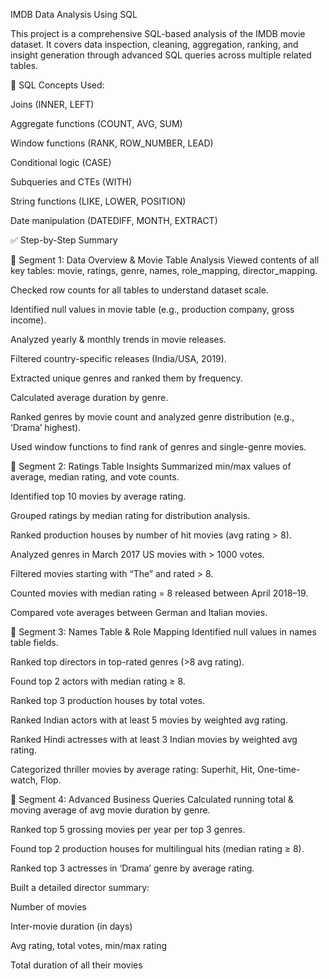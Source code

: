 IMDB Data Analysis Using SQL

This project is a comprehensive SQL-based analysis of the IMDB movie dataset. It covers data inspection, cleaning, aggregation, ranking, and insight generation through advanced SQL queries across multiple related tables.

🧠 SQL Concepts Used:

Joins (INNER, LEFT)

Aggregate functions (COUNT, AVG, SUM)

Window functions (RANK, ROW_NUMBER, LEAD)

Conditional logic (CASE)

Subqueries and CTEs (WITH)

String functions (LIKE, LOWER, POSITION)

Date manipulation (DATEDIFF, MONTH, EXTRACT)

✅ Step-by-Step Summary

🔹 Segment 1: Data Overview & Movie Table Analysis
Viewed contents of all key tables: movie, ratings, genre, names, role_mapping, director_mapping.

Checked row counts for all tables to understand dataset scale.

Identified null values in movie table (e.g., production company, gross income).

Analyzed yearly & monthly trends in movie releases.

Filtered country-specific releases (India/USA, 2019).

Extracted unique genres and ranked them by frequency.

Calculated average duration by genre.

Ranked genres by movie count and analyzed genre distribution (e.g., ‘Drama’ highest).

Used window functions to find rank of genres and single-genre movies.

🔹 Segment 2: Ratings Table Insights
Summarized min/max values of average, median rating, and vote counts.

Identified top 10 movies by average rating.

Grouped ratings by median rating for distribution analysis.

Ranked production houses by number of hit movies (avg rating > 8).

Analyzed genres in March 2017 US movies with > 1000 votes.

Filtered movies starting with “The” and rated > 8.

Counted movies with median rating = 8 released between April 2018–19.

Compared vote averages between German and Italian movies.

🔹 Segment 3: Names Table & Role Mapping
Identified null values in names table fields.

Ranked top directors in top-rated genres (>8 avg rating).

Found top 2 actors with median rating ≥ 8.

Ranked top 3 production houses by total votes.

Ranked Indian actors with at least 5 movies by weighted avg rating.

Ranked Hindi actresses with at least 3 Indian movies by weighted avg rating.

Categorized thriller movies by average rating: Superhit, Hit, One-time-watch, Flop.

🔹 Segment 4: Advanced Business Queries
Calculated running total & moving average of avg movie duration by genre.

Ranked top 5 grossing movies per year per top 3 genres.

Found top 2 production houses for multilingual hits (median rating ≥ 8).

Ranked top 3 actresses in ‘Drama’ genre by average rating.

Built a detailed director summary:

Number of movies

Inter-movie duration (in days)

Avg rating, total votes, min/max rating

Total duration of all their movies

